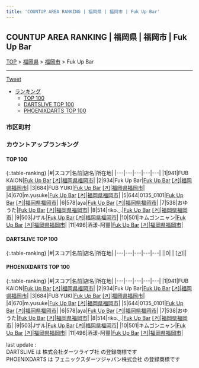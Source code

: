 ```yaml
---
title: 'COUNTUP AREA RANKING | 福岡県 | 福岡市 | Fuk Up Bar'
---
```

## COUNTUP AREA RANKING | 福岡県 | 福岡市 | Fuk Up Bar

[TOP](/darts/rank/) > [福岡県](/darts/rank/福岡県/) > [福岡市](/darts/rank/福岡県/福岡市/) > Fuk Up Bar

___

<a href="https://twitter.com/share?ref_src=twsrc%5Etfw" data-text="COUNTUP AREA RANKING | 福岡県福岡市Fuk Up Bar" class="twitter-share-button" data-hashtags="DARTSLIVE,PHOENIXDARTS,darts,ダーツ" data-show-count="false">Tweet</a>

* [ランキング](#カウントアップランキング)
    * [TOP 100](#top-100)
    * [DARTSLIVE TOP 100](#dartslive-top-100)
    * [PHOENIXDARTS TOP 100](#phoenixdarts-top-100)

### 市区町村

<ul>

</ul>

### カウントアップランキング

#### TOP 100



{:.table-ranking}
|#|スコア|名前|店名|所在地|
|---|---|---|---|---|
|1|941|<span class="rank-name-pd">FUB KAION</span>|<a href="/darts/rank/shops/90816.html">Fuk Up Bar</a> <a href="https://vs.phoenixdarts.com/jp/shop/shopDetailInfo/s_90816?s_seq=90816">[↗]</a>|<a href="/darts/rank/福岡県/福岡市">福岡県福岡市</a>|
|2|934|<span class="rank-name-pd">Fuk Up Bar</span>|<a href="/darts/rank/shops/90816.html">Fuk Up Bar</a> <a href="https://vs.phoenixdarts.com/jp/shop/shopDetailInfo/s_90816?s_seq=90816">[↗]</a>|<a href="/darts/rank/福岡県/福岡市">福岡県福岡市</a>|
|3|684|<span class="rank-name-pd">FUB YUKI</span>|<a href="/darts/rank/shops/90816.html">Fuk Up Bar</a> <a href="https://vs.phoenixdarts.com/jp/shop/shopDetailInfo/s_90816?s_seq=90816">[↗]</a>|<a href="/darts/rank/福岡県/福岡市">福岡県福岡市</a>|
|4|670|<span class="rank-name-pd">m.yusuke</span>|<a href="/darts/rank/shops/90816.html">Fuk Up Bar</a> <a href="https://vs.phoenixdarts.com/jp/shop/shopDetailInfo/s_90816?s_seq=90816">[↗]</a>|<a href="/darts/rank/福岡県/福岡市">福岡県福岡市</a>|
|5|644|<span class="rank-name-pd">0135_0101</span>|<a href="/darts/rank/shops/90816.html">Fuk Up Bar</a> <a href="https://vs.phoenixdarts.com/jp/shop/shopDetailInfo/s_90816?s_seq=90816">[↗]</a>|<a href="/darts/rank/福岡県/福岡市">福岡県福岡市</a>|
|6|578|<span class="rank-name-pd">aya</span>|<a href="/darts/rank/shops/90816.html">Fuk Up Bar</a> <a href="https://vs.phoenixdarts.com/jp/shop/shopDetailInfo/s_90816?s_seq=90816">[↗]</a>|<a href="/darts/rank/福岡県/福岡市">福岡県福岡市</a>|
|7|538|<span class="rank-name-pd">おゆうた</span>|<a href="/darts/rank/shops/90816.html">Fuk Up Bar</a> <a href="https://vs.phoenixdarts.com/jp/shop/shopDetailInfo/s_90816?s_seq=90816">[↗]</a>|<a href="/darts/rank/福岡県/福岡市">福岡県福岡市</a>|
|8|514|<span class="rank-name-pd">riko._.</span>|<a href="/darts/rank/shops/90816.html">Fuk Up Bar</a> <a href="https://vs.phoenixdarts.com/jp/shop/shopDetailInfo/s_90816?s_seq=90816">[↗]</a>|<a href="/darts/rank/福岡県/福岡市">福岡県福岡市</a>|
|9|503|<span class="rank-name-pd">Jザル</span>|<a href="/darts/rank/shops/90816.html">Fuk Up Bar</a> <a href="https://vs.phoenixdarts.com/jp/shop/shopDetailInfo/s_90816?s_seq=90816">[↗]</a>|<a href="/darts/rank/福岡県/福岡市">福岡県福岡市</a>|
|10|501|<span class="rank-name-pd">キムゴンニャン</span>|<a href="/darts/rank/shops/90816.html">Fuk Up Bar</a> <a href="https://vs.phoenixdarts.com/jp/shop/shopDetailInfo/s_90816?s_seq=90816">[↗]</a>|<a href="/darts/rank/福岡県/福岡市">福岡県福岡市</a>|
|11|496|<span class="rank-name-pd">酒漾-阿豐</span>|<a href="/darts/rank/shops/90816.html">Fuk Up Bar</a> <a href="https://vs.phoenixdarts.com/jp/shop/shopDetailInfo/s_90816?s_seq=90816">[↗]</a>|<a href="/darts/rank/福岡県/福岡市">福岡県福岡市</a>|


#### DARTSLIVE TOP 100



{:.table-ranking}
|#|スコア|名前|店名|所在地|
|---|---|---|---|---|
||0|<span class="rank-name-dl"> </span>|<a href="/darts/rank/shops/.html"></a> <a href="">[↗]</a>|<a href="/darts/rank//"></a>|


#### PHOENIXDARTS TOP 100



{:.table-ranking}
|#|スコア|名前|店名|所在地|
|---|---|---|---|---|
|1|941|<span class="rank-name-pd">FUB KAION</span>|<a href="/darts/rank/shops/90816.html">Fuk Up Bar</a> <a href="https://vs.phoenixdarts.com/jp/shop/shopDetailInfo/s_90816?s_seq=90816">[↗]</a>|<a href="/darts/rank/福岡県/福岡市">福岡県福岡市</a>|
|2|934|<span class="rank-name-pd">Fuk Up Bar</span>|<a href="/darts/rank/shops/90816.html">Fuk Up Bar</a> <a href="https://vs.phoenixdarts.com/jp/shop/shopDetailInfo/s_90816?s_seq=90816">[↗]</a>|<a href="/darts/rank/福岡県/福岡市">福岡県福岡市</a>|
|3|684|<span class="rank-name-pd">FUB YUKI</span>|<a href="/darts/rank/shops/90816.html">Fuk Up Bar</a> <a href="https://vs.phoenixdarts.com/jp/shop/shopDetailInfo/s_90816?s_seq=90816">[↗]</a>|<a href="/darts/rank/福岡県/福岡市">福岡県福岡市</a>|
|4|670|<span class="rank-name-pd">m.yusuke</span>|<a href="/darts/rank/shops/90816.html">Fuk Up Bar</a> <a href="https://vs.phoenixdarts.com/jp/shop/shopDetailInfo/s_90816?s_seq=90816">[↗]</a>|<a href="/darts/rank/福岡県/福岡市">福岡県福岡市</a>|
|5|644|<span class="rank-name-pd">0135_0101</span>|<a href="/darts/rank/shops/90816.html">Fuk Up Bar</a> <a href="https://vs.phoenixdarts.com/jp/shop/shopDetailInfo/s_90816?s_seq=90816">[↗]</a>|<a href="/darts/rank/福岡県/福岡市">福岡県福岡市</a>|
|6|578|<span class="rank-name-pd">aya</span>|<a href="/darts/rank/shops/90816.html">Fuk Up Bar</a> <a href="https://vs.phoenixdarts.com/jp/shop/shopDetailInfo/s_90816?s_seq=90816">[↗]</a>|<a href="/darts/rank/福岡県/福岡市">福岡県福岡市</a>|
|7|538|<span class="rank-name-pd">おゆうた</span>|<a href="/darts/rank/shops/90816.html">Fuk Up Bar</a> <a href="https://vs.phoenixdarts.com/jp/shop/shopDetailInfo/s_90816?s_seq=90816">[↗]</a>|<a href="/darts/rank/福岡県/福岡市">福岡県福岡市</a>|
|8|514|<span class="rank-name-pd">riko._.</span>|<a href="/darts/rank/shops/90816.html">Fuk Up Bar</a> <a href="https://vs.phoenixdarts.com/jp/shop/shopDetailInfo/s_90816?s_seq=90816">[↗]</a>|<a href="/darts/rank/福岡県/福岡市">福岡県福岡市</a>|
|9|503|<span class="rank-name-pd">Jザル</span>|<a href="/darts/rank/shops/90816.html">Fuk Up Bar</a> <a href="https://vs.phoenixdarts.com/jp/shop/shopDetailInfo/s_90816?s_seq=90816">[↗]</a>|<a href="/darts/rank/福岡県/福岡市">福岡県福岡市</a>|
|10|501|<span class="rank-name-pd">キムゴンニャン</span>|<a href="/darts/rank/shops/90816.html">Fuk Up Bar</a> <a href="https://vs.phoenixdarts.com/jp/shop/shopDetailInfo/s_90816?s_seq=90816">[↗]</a>|<a href="/darts/rank/福岡県/福岡市">福岡県福岡市</a>|
|11|496|<span class="rank-name-pd">酒漾-阿豐</span>|<a href="/darts/rank/shops/90816.html">Fuk Up Bar</a> <a href="https://vs.phoenixdarts.com/jp/shop/shopDetailInfo/s_90816?s_seq=90816">[↗]</a>|<a href="/darts/rank/福岡県/福岡市">福岡県福岡市</a>|


<div class="footer border-top border-gray-light mt-5 pt-3 text-right text-gray">
    last update : <span style="font-weight: italic" id="foot_last_modified"></span><br />
    DARTSLIVE は 株式会社ダーツライブ社 の登録商標です<br />
    PHOENIXDARTS は フェニックスダーツジャパン株式会社 の登録商標です<br />
</div>

<script src="https://cdnjs.cloudflare.com/ajax/libs/jquery.tablesorter/2.31.3/js/jquery.tablesorter.min.js" integrity="sha512-qzgd5cYSZcosqpzpn7zF2ZId8f/8CHmFKZ8j7mU4OUXTNRd5g+ZHBPsgKEwoqxCtdQvExE5LprwwPAgoicguNg==" crossorigin="anonymous" referrerpolicy="no-referrer"></script>
<link rel="stylesheet" href="https://cdnjs.cloudflare.com/ajax/libs/jquery.tablesorter/2.31.3/css/theme.default.min.css" integrity="sha512-wghhOJkjQX0Lh3NSWvNKeZ0ZpNn+SPVXX1Qyc9OCaogADktxrBiBdKGDoqVUOyhStvMBmJQ8ZdMHiR3wuEq8+w==" crossorigin="anonymous" referrerpolicy="no-referrer" />
<script>
$(function() {
    $(".table-ranking").tablesorter({sortList:[[0, 0]]});
    $("#foot_last_modified").text(formatDate(new Date(document.lastModified), 'yyyy-MM-dd HH:mm:ss'));
});
</script>

<script async src="https://platform.twitter.com/widgets.js" charset="utf-8"></script>